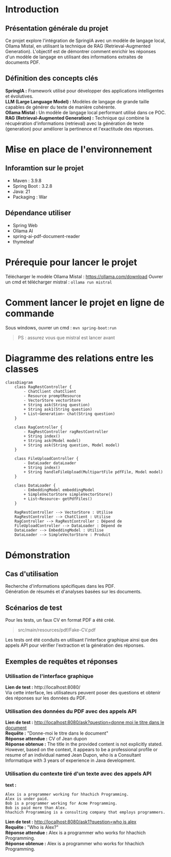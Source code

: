 # Introduction

## Présentation générale du projet

Ce projet explore l'intégration de SpringIA avec un modèle de langage local, Ollama Mistal, en utilisant la technique de RAG (Retrieval-Augmented Generation). L'objectif est de démontrer comment enrichir les réponses d'un modèle de langage en utilisant des informations extraites de documents PDF.

## Définition des concepts clés

**SpringIA :** Framework utilisé pour développer des applications intelligentes et évolutives.  
**LLM (Large Language Model) :** Modèles de langage de grande taille capables de générer du texte de manière cohérente.  
**Ollama Mistal :** Un modèle de langage local performant utilisé dans ce POC.  
**RAG (Retrieval-Augmented Generation) :** Technique qui combine la récupération d'informations (retrieval) avec la génération de texte (generation) pour améliorer la pertinence et l'exactitude des réponses.

# Mise en place de l'environnement

## Inforamtion sur le projet

- Maven : 3.9.8
- Spring Boot : 3.2.8
- Java: 21
- Packaging : War

## Dépendance utiliser

- Spring Web
- Ollama AI
- spring-ai-pdf-document-reader
- thymeleaf

# Prérequie pour lancer le projet

Télécharger le modèle Ollama Mistal : https://ollama.com/download
Ouvrer un cmd et télécharger mistral : `ollama run mistral`

# Comment lancer le projet en ligne de commande
Sous windows, ouvrer un cmd : `mvn spring-boot:run`
> PS : assurez vous que mistral est lancer avant

# Diagramme des relations entre les classes

```mermaid
classDiagram
    class RagRestController {
        - ChatClient chatClient
        - Resource promptResource
        - VectorStore vectorStore
        + String ask(String question)
        + String ask1(String question)
        + List~Generation~ chat(String question)
    }

    class RagController {
        - RagRestController ragRestController
        + String index()
        + String ask(Model model)
        + String ask(String question, Model model)
    }

    class FileUploadController {
        - DataLoader dataLoader
        + String index()
        + String handleFileUpload(MultipartFile pdfFile, Model model)
    }

    class DataLoader {
        - EmbeddingModel embeddingModel
        + SimpleVectorStore simpleVectorStore()
        + List~Resource~ getPdfFiles()
    }

    RagRestController --> VectorStore : Utilise
    RagRestController --> ChatClient : Utilise
    RagController --> RagRestController : Dépend de
    FileUploadController --> DataLoader : Dépend de
    DataLoader --> EmbeddingModel : Utilise
    DataLoader --> SimpleVectorStore : Produit
```

# Démonstration

## Cas d'utilisation

Recherche d'informations spécifiques dans les PDF.  
Génération de résumés et d'analyses basées sur les documents.

## Scénarios de test

Pour les tests, un faux CV en format PDF a été créé.
> src/main/resources/pdf/Fake-CV.pdf

Les tests ont été conduits en utilisant l'interface graphique ainsi que des appels API pour vérifier l'extraction et la génération des réponses.

## Exemples de requêtes et réponses

### Utilisation de l'interface graphique

**Lien de test :** http://localhost:8080/  
Via cette interface, les utilisateurs peuvent poser des questions et obtenir des réponses sur les données du PDF.

### Utilisation des données du PDF avec des appels API

**Lien de test :** [http://localhost:8080/ask?question=donne moi le titre dans le document](http://localhost:8080/ask?question=donne%20moi%20le%20titre%20dans%20le%20document)  
**Requête :** "Donne-moi le titre dans le document"  
**Réponse attendue :** CV of Jean dupon  
**Réponse obtenue :** The title in the provided content is not explicitly stated. However, based on the context, it appears to be a professional profile or resume of an individual named Jean Dupon, who is a Consultant Informatique with 3 years of experience in Java development.

### Utilisation du contexte tiré d'un texte avec des appels API
**text :**
 ``` text
Alex is a programmer working for hhachich Programming.
Alex is under paid.
Bob is a programmer working for Acme Programming.
Bob is paid more than Alex.
hhachich Programming is a consulting company that employs programmers.
```
**Lien de test :** [http://localhost:8080/ask1?question=who is alex](http://localhost:8080/ask1?question=who%20is%20alex)  
**Requête :** "Who is Alex?"  
**Réponse attendue :** Alex is a programmer who works for hhachich Programming.  
**Réponse obtenue :** Alex is a programmer who works for hhachich Programming.
